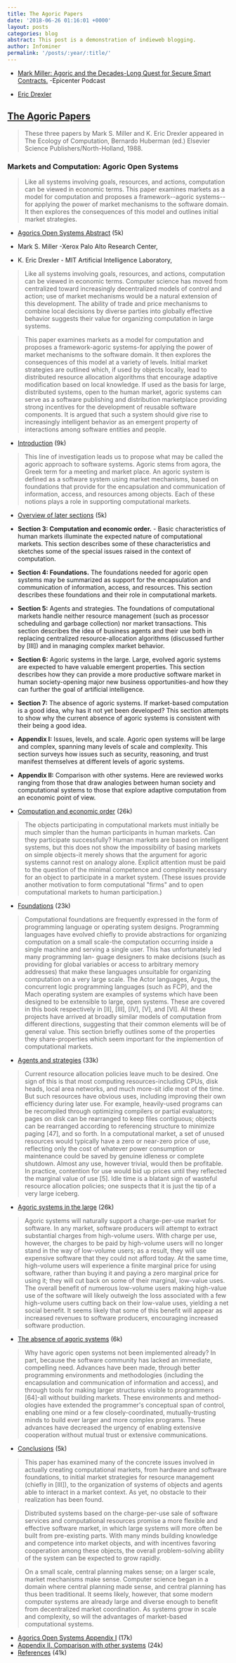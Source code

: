 ```yaml
---
title: The Agoric Papers
date: '2018-06-26 01:16:01 +0000'
layout: posts
categories: blog
abstract: This post is a demonstration of indieweb blogging.
author: Infominer
permalink: '/posts/:year/:title/'
---
```


* [Mark Miller: Agoric and the Decades-Long Quest for Secure Smart Contracts.](https://epicenter.tv/episode/286/) -Epicenter Podcast

* [Eric Drexler](http://metamodern.com/about-the-author/)

## [The Agoric Papers](https://e-drexler.com/d/09/00/AgoricsPapers/agoricpapers.html)

> These three papers by Mark S. Miller and K. Eric Drexler appeared in The Ecology of Computation, Bernardo Huberman (ed.) Elsevier Science Publishers/North-Holland, 1988. 

### Markets and Computation: Agoric Open Systems

> Like all systems involving goals, resources, and actions, computation can be viewed in economic terms. This paper examines markets as a model for computation and proposes a framework--agoric systems--for applying the power of market mechanisms to the software domain. It then explores the consequences of this model and outlines initial market strategies.

* [Agorics Open Systems Abstract](https://e-drexler.com/d/09/00/AgoricsPapers/agoricpapers/aos/aos.0.html) (5k)

* Mark S. Miller -Xerox Palo Alto Research Center,
* K. Eric Drexler - MIT Artificial Intelligence Laboratory,

>Like all systems involving goals, resources, and actions, computation can be viewed in economic terms. Computer science has moved from centralized toward increasingly decentralized models of control and action; use of market mechanisms would be a natural extension of this development. The ability of trade and price mechanisms to combine local decisions by diverse parties into globally effective behavior suggests their value for organizing computation in large systems.

>This paper examines markets as a model for computation and proposes a framework-agoric systems-for applying the power of market mechanisms to the software domain. It then explores the consequences of this model at a variety of levels. Initial market strategies are outlined which, if used by objects locally, lead to distributed resource allocation algorithms that encourage adaptive modification based on local knowledge. If used as the basis for large, distributed systems, open to the human market, agoric systems can serve as a software publishing and distribution marketplace providing strong incentives for the development of reusable software components. It is argued that such a system should give rise to increasingly intelligent behavior as an emergent property of interactions among software entities and people.


* [Introduction](https://e-drexler.com/d/09/00/AgoricsPapers/agoricpapers/aos/aos.1.html) (9k)

> This line of investigation leads us to propose what may be called the agoric approach to software systems. Agoric stems from agora, the Greek term for a meeting and market place. An agoric system is defined as a software system using market mechanisms, based on foundations that provide for the encapsulation and communication of information, access, and resources among objects. Each of these notions plays a role in supporting computational markets.

* [Overview of later sections](https://e-drexler.com/d/09/00/AgoricsPapers/agoricpapers/aos/aos.2.html) (5k)

* **Section 3: Computation and economic order.** - Basic characteristics of human markets illuminate the expected nature of computational markets. This section describes some of these characteristics and sketches some of the special issues raised in the context of computation.
* **Section 4: Foundations.** The foundations needed for agoric open systems may be summarized as support for the encapsulation and communication of information, access, and resources. This section describes these foundations and their role in computational markets.
* **Section 5:** Agents and strategies. The foundations of computational markets handle neither resource management (such as processor scheduling and garbage collection) nor market transactions. This section describes the idea of business agents and their use both in replacing centralized resource-allocation algorithms (discussed further by [III]) and in managing complex market behavior.
* **Section 6:** Agoric systems in the large. Large, evolved agoric systems are expected to have valuable emergent properties. This section describes how they can provide a more productive software market in human society-opening major new business opportunities-and how they can further the goal of artificial intelligence.
* **Section 7:** The absence of agoric systems. If market-based computation is a good idea, why has it not yet been developed? This section attempts to show why the current absence of agoric systems is consistent with their being a good idea.
* **Appendix I:** Issues, levels, and scale. Agoric open systems will be large and complex, spanning many levels of scale and complexity. This section surveys how issues such as security, reasoning, and trust manifest themselves at different levels of agoric systems.
* **Appendix II:** Comparison with other systems. Here are reviewed works ranging from those that draw analogies between human society and computational systems to those that explore adaptive computation from an economic point of view.

* [Computation and economic order](https://e-drexler.com/d/09/00/AgoricsPapers/agoricpapers/aos/aos.3.html) (26k)

>The objects participating in computational markets must initially be much simpler than the human participants in human markets. Can they participate successfully? Human markets are based on intelligent systems, but this does not show the impossibility of basing markets on simple objects-it merely shows that the argument for agoric systems cannot rest on analogy alone. Explicit attention must be paid to the question of the minimal competence and complexity necessary for an object to participate in a market system. (These issues provide another motivation to form computational "firms" and to open computational markets to human participation.)

* [Foundations](https://e-drexler.com/d/09/00/AgoricsPapers/agoricpapers/aos/aos.4.html) (23k)

>Computational foundations are frequently expressed in the form of programming language or operating system designs. Programming languages have evolved chiefly to provide abstractions for organizing computation on a small scale-the computation occurring inside a single machine and serving a single user. This has unfortunately led many programming lan- guage designers to make decisions (such as providing for global variables or access to arbitrary memory addresses) that make these languages unsuitable for organizing computation on a very large scale. The Actor languages, Argus, the concurrent logic programming languages (such as FCP), and the Mach operating system are examples of systems which have been designed to be extensible to large, open systems. These are covered in this book respectively in [II], [III], [IV], [V], and [VI]. All these projects have arrived at broadly similar models of computation from different directions, suggesting that their common elements will be of general value. This section briefly outlines some of the properties they share-properties which seem important for the implemention of computational markets.

* [Agents and strategies](https://e-drexler.com/d/09/00/AgoricsPapers/agoricpapers/aos/aos.5.html) (33k)

>Current resource allocation policies leave much to be desired. One sign of this is that most computing resources-including CPUs, disk heads, local area networks, and much more-sit idle most of the time. But such resources have obvious uses, including improving their own efficiency during later use. For example, heavily-used programs can be recompiled through optimizing compilers or partial evaluators; pages on disk can be rearranged to keep files contiguous; objects can be rearranged according to referencing structure to minimize paging [47], and so forth. In a computational market, a set of unused resources would typically have a zero or near-zero price of use, reflecting only the cost of whatever power consumption or maintenance could be saved by genuine idleness or complete shutdown. Almost any use, however trivial, would then be profitable. In practice, contention for use would bid up prices until they reflected the marginal value of use [5]. Idle time is a blatant sign of wasteful resource allocation policies; one suspects that it is just the tip of a very large iceberg.

* [Agoric systems in the large](https://e-drexler.com/d/09/00/AgoricsPapers/agoricpapers/aos/aos.6.html) (26k)

>Agoric systems will naturally support a charge-per-use market for software. In any market, software producers will attempt to extract substantial charges from high-volume users. With charge per use, however, the charges to be paid by high-volume users will no longer stand in the way of low-volume users; as a result, they will use expensive software that they could not afford today. At the same time, high-volume users will experience a finite marginal price for using software, rather than buying it and paying a zero marginal price for using it; they will cut back on some of their marginal, low-value uses. The overall benefit of numerous low-volume users making high-value use of the software will likely outweigh the loss associated with a few high-volume users cutting back on their low-value uses, yielding a net social benefit. It seems likely that some of this benefit will appear as increased revenues to software producers, encouraging increased software production.

* [The absence of agoric systems](https://e-drexler.com/d/09/00/AgoricsPapers/agoricpapers/aos/aos.7.html) (6k)

>Why have agoric open systems not been implemented already? In part, because the software community has lacked an immediate, compelling need. Advances have been made, through better programming environments and methodologies (including the encapsulation and communication of information and access), and through tools for making larger structures visible to programmers [64]-all without building markets. These environments and method- ologies have extended the programmer's conceptual span of control, enabling one mind or a few closely-coordinated, mutually-trusting minds to build ever larger and more complex programs. These advances have decreased the urgency of enabling extensive cooperation without mutual trust or extensive communications.

* [Conclusions](https://e-drexler.com/d/09/00/AgoricsPapers/agoricpapers/aos/aos.8.html) (5k)

>This paper has examined many of the concrete issues involved in actually creating computational markets, from hardware and software foundations, to initial market strategies for resource management (chiefly in [III]), to the organization of systems of objects and agents able to interact in a market context. As yet, no obstacle to their realization has been found.

>Distributed systems based on the charge-per-use sale of software services and computational resources promise a more flexible and effective software market, in which large systems will more often be built from pre-existing parts. With many minds building knowledge and competence into market objects, and with incentives favoring cooperation among these objects, the overall problem-solving ability of the system can be expected to grow rapidly.

>On a small scale, central planning makes sense; on a larger scale, market mechanisms make sense. Computer science began in a domain where central planning made sense, and central planning has thus been traditional. It seems likely, however, that some modern computer systems are already large and diverse enough to benefit from decentralized market coordination. As systems grow in scale and complexity, so will the advantages of market-based computational systems.

* [Agorics Open Systems Appendix I](https://e-drexler.com/d/09/00/AgoricsPapers/agoricpapers/aos/aos.9.html) (17k)
* [Appendix II. Comparison with other systems](https://e-drexler.com/d/09/00/AgoricsPapers/agoricpapers/aos/aos.10.html) (24k)
* [References](https://e-drexler.com/d/09/00/AgoricsPapers/agoricpapers/aos/aos.11.html) (41k)

